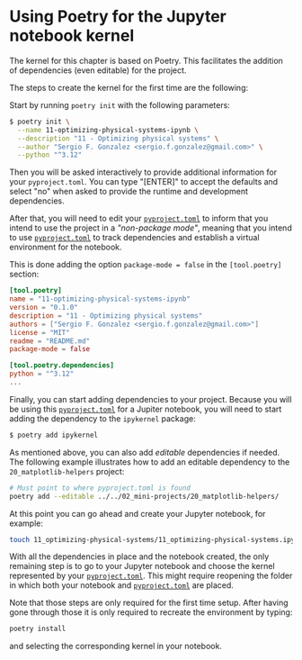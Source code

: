 # Using Poetry for the Jupyter notebook kernel

The kernel for this chapter is based on Poetry. This facilitates the addition of dependencies (even editable) for the project.

The steps to create the kernel for the first time are the following:

Start by running `poetry init` with the following parameters:

```bash
$ poetry init \
  --name 11-optimizing-physical-systems-ipynb \
  --description "11 - Optimizing physical systems" \
  --author "Sergio F. Gonzalez <sergio.f.gonzalez@gmail.com>" \
  --python "^3.12"
```

Then you will be asked interactively to provide additional information for your `pyproject.toml`. You can type "[ENTER]" to accept the defaults and select "no" when asked to provide the runtime and development dependencies.

After that, you will need to edit your [`pyproject.toml`](pyproject.toml) to inform that you intend to use the project in a *"non-package mode"*, meaning that you intend to use [`pyproject.toml`](pyproject.toml) to track dependencies and establish a virtual environment for the notebook.

This is done adding the option `package-mode = false` in the `[tool.poetry]` section:

```toml
[tool.poetry]
name = "11-optimizing-physical-systems-ipynb"
version = "0.1.0"
description = "11 - Optimizing physical systems"
authors = ["Sergio F. Gonzalez <sergio.f.gonzalez@gmail.com>"]
license = "MIT"
readme = "README.md"
package-mode = false

[tool.poetry.dependencies]
python = "^3.12"
...
```

Finally, you can start adding dependencies to your project. Because you will be using this [`pyproject.toml`](pyproject.toml) for a Jupiter notebook, you will need to start adding the dependency to the `ipykernel` package:

```bash
$ poetry add ipykernel
```

As mentioned above, you can also add *editable* dependencies if needed. The following example illustrates how to add an editable dependency to the `20_matplotlib-helpers` project:

```bash
# Must point to where pyproject.toml is found
poetry add --editable ../../02_mini-projects/20_matplotlib-helpers/
```

At this point you can go ahead and create your Jupyter notebook, for example:

```bash
touch 11_optimizing-physical-systems/11_optimizing-physical-systems.ipynb
```

With all the dependencies in place and the notebook created, the only remaining step is to go to your Jupyter notebook and choose the kernel represented by your [`pyproject.toml`](pyproject.toml). This might require reopening the folder in which both your notebook and [`pyproject.toml`](pyproject.toml) are placed.



Note that those steps are only required for the first time setup. After having gone through those it is only required to recreate the environment by typing:

```bash
poetry install
```

and selecting the corresponding kernel in your notebook.